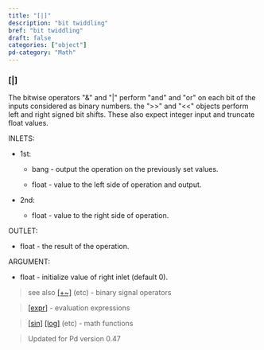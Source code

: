 ```yaml
---
title: "[|]"
description: "bit twiddling"
bref: "bit twiddling"
draft: false
categories: ["object"]
pd-category: "Math"
---
```


### [|]

The bitwise operators "&" and "|" perform "and" and "or" on each bit of the inputs considered as binary numbers. the "&gt;&gt;" and "&lt;&lt;" objects perform left and right signed bit shifts. These also expect integer input and truncate float values.

INLETS:

- 1st:

  - bang - output the operation on the previously set values.

  - float - value to the left side of operation and output.

- 2nd:

  - float - value to the right side of operation.

OUTLET:

- float - the result of the operation.

ARGUMENT:

- float - initialize value of right inlet (default 0).

> see also [[+~]](../#) (etc) - binary signal operators

> [[expr]](../expr-family) - evaluation expressions

> [[sin]](../#) [[log]](../#) (etc) - math functions

> Updated for Pd version 0.47
 
